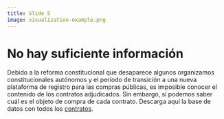 ```yaml
---
title: Slide 5
image: visualization-example.png
---
```


# No hay suficiente información
Debido a la reforma constitucional que desaparece algunos organizamos constitucionales autónomos y el período de transición a una nueva plataforma de registro para las compras públicas, es imposible conocer el contenido de los contratos adjudicados. Sin embargo, sí podemos saber cuál es el objeto de compra de cada contrato. Descarga aquí la base de datos con todos los [contratos](https://share.mayfirst.org/s/7ojpx5jCGwPQcnc).
